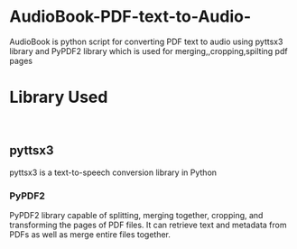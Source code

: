 # AudioBook-PDF-text-to-Audio-
AudioBook is python script for converting PDF text to audio using pyttsx3  library and PyPDF2  library which is used for merging,,cropping,spilting pdf pages 
<h1>Library Used</h1>
<br>
<h2>pyttsx3</h2>
pyttsx3 is a text-to-speech conversion library in Python
<br>
<h3>PyPDF2</h3>
PyPDF2 library capable of splitting, merging together, cropping, and transforming the pages of PDF files. It can retrieve text and metadata from PDFs as well as merge entire files together.
